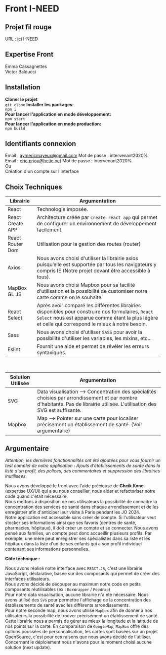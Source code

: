 # Front I-NEED  
  
## Projet fil rouge  
URL : [ici](http://localhost:3000/) I-NEED  

## Expertise Front  
Emma Cassagnettes  
Victor Balducci  

## Installation  
**Cloner le projet**   
`git clone` 
**Installer les packages:**  
`npm i`  
**Pour lancer l'application en mode développement:**  
`npm start`  
**Pour lancer l'application en mode production:**  
`npm build`  
## Identifiants connexion  

Email : aymericmayeux@gmail.com Mot de passe : intervenant2020% <br/>
Email : eric.priou@hetic.net Mot de passe : intervenant2020%  <br/>
Ou  <br/>
Création d'un compte sur l'interface  

## Choix Techniques  
| Librairie | Argumentation |  
| --- | --- |  
| React |Technologie imposée.|  
| React Create APP | Architecture créée par `create react app` qui permet de configurer un environnement de développement facilement. |  
| React Router Dom | Utilisation pour la gestion des routes (router)|  
| Axios | Nous avons choisi d'utiliser la librairie axios puisqu’elle est supportée par tous les navigateurs y compris IE (Notre projet devant être accessible à tous).|  
| MapBox GL JS | Nous avons choisi Mapbox pour sa facilité d'utilisation et la possibilité de customiser notre carte comme on le souhaite. |  
| React Select | Après avoir comparé les différentes librairies disponibles pour construire nos formulaires, `React Select` nous est apparue comme étant la plus légère et celle qui correspond le mieux à notre besoin. |  
| Sass | Nous avons choisi d'utiliser `SASS` pour avoir la possibilité d'utiliser les variables, les mixins, etc... |  
| Eslint | Fournit une aide et permet de révéler les erreurs syntaxiques. |  

<br/>

| Solution Utilisée | Argumentation |  
| --- | --- |  
| SVG | Data visualisation --> Concentration des spécialités choisies par arrondissement et par nombre d'habitants. Pas de librairie utilisée. L'utilisation des SVG est suffisante.|  
| Mapbox | Map --> Pointer sur une carte pour localiser précisément un établissement de santé. (Voir argumentaire)|  


## Argumentaire  
*Attention, les dernières fonctionnalités ont été ajoutées pour vous fournir un test complet de notre application : Ajouts d'établissements de santé dans la liste d'un profil, des polices, des commentaires et suppression des librairies inutilisées.*  
  
Nous avons développé le front avec l'aide précieuse de **Cheik Kone** (expertise UX/UI) qui a su nous conseiller, nous aider et refactoriser notre code quand c'était nécessaire.  
Nous mettons à disposition de nos utilisateurs la possibilité de connaitre la concentration des services de santé dans chaque arrondissement et de les enregistrer afin d'anticiper leur visite à Paris pendant les JO 2024.  
Notre application est accessible sans créer de compte. Si l'utilisateur veut stocker ses informations ainsi que ses favoris (centres de santé, pharmacies, hôpitaux), il doit créer un compte et se connecter. Nous avons pensé aux familles, un compte peut donc accueillir plusieurs profils. Par exemple, une mère peut enregistrer ses spécialistes dans sa liste et les hôpitaux dans la liste d'un de ses enfants qui a son profil individuel contenant ses informations personnelles.

**Côté technique :**  

Nous avons réalisé notre interface avec `REACT.JS`, c'est une librairie JavaScript, déclarative, basée sur des composants qui permet de créer des interfaces utilisateurs.  
Nous avons décidé de découper au maximum notre code en petits composants réutilisables (ex : `BoxWrapper` / `PopWrap`)  
Pour notre data visualisation, aucune librairie n'a été nécessaire. Nous avons utilisé des `SVG` pour permettre l'affichage de la concentration des établissements de santé avec les différents arrondissements.  
Pour notre seconde map, nous avons utilisé `Mapbox` afin de donner à nos utilisateurs la possibilité de trouver précisément un établissement de santé.  
Cette librairie nous a permis de gérer au mieux la longitude et la latitude de nos points sur la carte. En comparaison de `GoogleMap`,  `MapBox` offre des options poussées de personnalisation, les cartes sont basées sur un projet OpenSource, c'est pour ces raisons que nous avons décidé de l'utiliser.  
Concernant le déploiement nous n'avons pour le moment choisi aucune solution (next update).